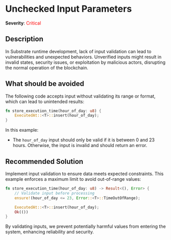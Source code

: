 # Unchecked Input Parameters

**Severity**: <span style="color:red;">Critical</span>

## Description

In Substrate runtime development, lack of input validation can lead to vulnerabilities and unexpected behaviors. Unverified inputs might result in invalid states, security issues, or exploitation by malicious actors, disrupting the normal operation of the blockchain.

## What should be avoided

The following code accepts input without validating its range or format, which can lead to unintended results:

```rust
fn store_execution_time(hour_of_day: u8) {
    ExecutedAt::<T>::insert(hour_of_day);
}
```

In this example:

- The `hour_of_day` input should only be valid if it is between 0 and 23 hours. Otherwise, the input is invalid and should return an error.

## Recommended Solution

Implement input validation to ensure data meets expected constraints. This example enforces a maximum limit to avoid out-of-range values:

```rust
fn store_execution_time(hour_of_day: u8) -> Result<(), Error> {
    // Validate input before processing
    ensure!(hour_of_day <= 23, Error::<T>::TimeOutOfRange);

    ExecutedAt::<T>::insert(hour_of_day);
    Ok(())
}
```

By validating inputs, we prevent potentially harmful values from entering the system, enhancing reliability and security.

